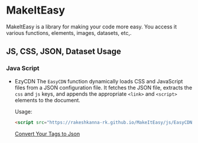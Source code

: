 # MakeItEasy

MakeItEasy is a library for making your code more easy. You access it various functions, elements, images, datasets, etc,.

## JS, CSS, JSON, Dataset Usage

### **Java Script**

- EzyCDN
  The `EasyCDN` function dynamically loads CSS and JavaScript files from a JSON configuration file. It fetches the JSON file, extracts the `css` and `js` keys, and appends the appropriate `<link>` and `<script>` elements to the document.

  Usage:

  ```html
  <script src="https://rakeshkanna-rk.github.io/MakeItEasy/js/EasyCDN.js"></script>
  ```

  [Convert Your Tags to Json]("https://rakeshkanna-rk.github.io/MakeItEasy/js/web/TagToJson.html)
